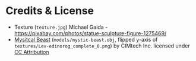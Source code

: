 # Credits & License

* Texture (`texture.jpg`) Michael Gaida - https://pixabay.com/photos/statue-sculpture-figure-1275469/
* [Mysitcal Beast](https://sketchfab.com/3d-models/mythical-beast-artec-3d-scan-d40ac67cbfb0419b8e6c5cf08126091b) (`models/mystic-beast.obj`, flipped y-axis of `textures/Lev-edinorog_complete_0.png`) by CIMtech Inc. licensed under [CC Attribution](https://github.com/haxpor/vulkan_st/tree/master/src/triangle/models/mythical-beast-license.txt)
